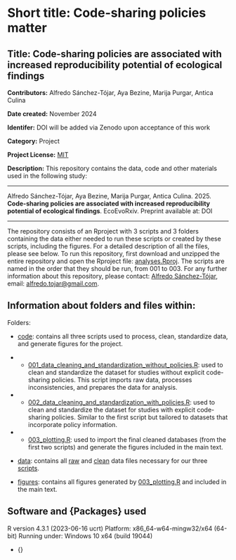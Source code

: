 # Short title: Code-sharing policies matter
## Title: Code-sharing policies are associated with increased reproducibility potential of ecological findings
**Contributors:** Alfredo Sánchez-Tójar, Aya Bezine, Marija Purgar, Antica Culina

**Date created:** November 2024

**Identifer:** DOI will be added via Zenodo upon acceptance of this work

**Category:** Project

**Project License:** [MIT](https://github.com/ASanchez-Tojar/code-sharing_policies_matter/tree/main?tab=MIT-1-ov-file)

**Description:** This repository contains the data, code and other materials used in the following study:

---

Alfredo Sánchez-Tójar, Aya Bezine, Marija Purgar, Antica Culina. 2025. **Code-sharing policies are associated with increased reproducibility potential of ecological findings**. EcoEvoRxiv. Preprint available at: DOI

---

The repository consists of an Rproject with 3 scripts and 3 folders containing the data either needed to run these scripts or created by these scripts, including the figures. For a detailed description of all the files, please see below. To run this repository, first download and unzipped the entire repository and open the Rproject file: [analyses.Rproj](https://github.com/ASanchez-Tojar/code-sharing_policies_matter/blob/main/analyses.Rproj). The scripts are named in the order that they should be run, from 001 to 003. For any further information about this repository, please contact: [Alfredo Sánchez-Tójar](https://scholar.google.co.uk/citations?hl=en&user=Sh-Rjq8AAAAJ&view_op=list_works&sortby=pubdate), email: alfredo.tojar@gmail.com. 


## Information about folders and files within:

Folders:
-	[code](https://github.com/ASanchez-Tojar/code-sharing_policies_matter/tree/main/code): contains all three scripts used to process, clean, standardize data, and generate figures for the project.
 - - [001_data_cleaning_and_standardization_without_policies.R](https://github.com/ASanchez-Tojar/code-sharing_policies_matter/blob/main/code/001_data_cleaning_and_standardization_without_policies.R): used to clean and standardize the dataset for studies without explicit code-sharing policies. This script imports raw data, processes inconsistencies, and prepares the data for analysis.
 - - [002_data_cleaning_and_standardization_with_policies.R](https://github.com/ASanchez-Tojar/code-sharing_policies_matter/blob/main/code/002_data_cleaning_and_standardization_with_policies.R): used to clean and standardize the dataset for studies with explicit code-sharing policies. Similar to the first script but tailored to datasets that incorporate policy information.
 - - [003_plotting.R](https://github.com/ASanchez-Tojar/code-sharing_policies_matter/blob/main/code/003_plotting.R): used to import the final cleaned databases (from the first two scripts) and generate the figures included in the main text. 

- [data](https://github.com/ASanchez-Tojar/code-sharing_policies_matter/tree/main/data): contains all [raw](https://github.com/ASanchez-Tojar/code-sharing_policies_matter/tree/main/data/raw_databases) and [clean](https://github.com/ASanchez-Tojar/code-sharing_policies_matter/tree/main/data/clean_databases) data files necessary for our three [scripts](https://github.com/ASanchez-Tojar/code-sharing_policies_matter/tree/main/code).
- [figures](https://github.com/ASanchez-Tojar/code-sharing_policies_matter/tree/main/figures): contains all figures generated by [003_plotting.R](https://github.com/ASanchez-Tojar/code-sharing_policies_matter/blob/main/code/003_plotting.R) and included in the main text.

## Software and {Packages} used
R version 4.3.1 (2023-06-16 ucrt)
Platform: x86_64-w64-mingw32/x64 (64-bit)
Running under: Windows 10 x64 (build 19044)
- {}
